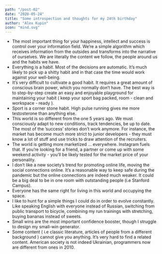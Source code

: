 ```yaml
---
path: "/post-02"
date: "2020-05-24"
title: "Some introspection and thoughts for my 24th birthday"
author: "Alex Kupin"
icon: "mind.svg"
---
```


- The most important thing for your happiness, intellect and success is control over your information field. We’re a simple algorithm which receives information from the outsides and transforms into the narrative of ourselves. We are literally the content we follow, the people around us and the habits we have.
- Everything is a habit. Most of the decisions are automatic. It’s much likely to pick up a shitty habit and in that case the time would work against your well-being.
- It’s very difficult to cultivate a good habit. It requires a great amount of conscious brain power, which you normally don’t have. The best way is to step-by-step create an easy and enjoyable playground for maintaining your habit ( keep your sport bag packed, room - clean and workspace - ready ).
- Sport is a corner stone habit. High pulse running gives me more testosterone than anything else.
- This world is so different from the one 5 years ago. We must consciously adapt to new conditions, track tendencies, be up to date. The most of the ’success’ stories don’t work anymore. For instance, the market has become much more strict to junior developers - they must know a lot of stuff and use tricks to draw attention of the recruiters.
- The world is getting more marketized … everywhere. Instagram fuels that. If you’re looking for a friend, a partner or come up with some weekend activity - you’ll be likely tested for the market price of your personality. 
- I don’t like a new society’s trend for promoting online life, moving the social connections online. It’s a reasonable way to keep safe during the pandemic but the online connections are indeed much weaker. It could be a big deal to be in one room with outstanding people (i.e Stanford Campus).
- Everyone has the same right for living in this world and occupying the space.
- I like to hunt for a simple things I could do in order to evolve constantly. Like speaking English with everyone instead of Russian, switching from public transport to bicycle, combining my run trainings with stretching, buying bananas instead of sweets. 
- Small wins are the most important confidence booster, though I struggle to design my small-win generator.
- Some content ( i.e classic literature, articles of people from a different background ) cannot give you anything. It’s very hard to find a related content. American society is not indeed Ukrainian, programmers now are different from ones in 2010.